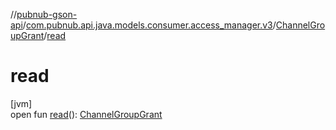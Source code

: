 //[pubnub-gson-api](../../../index.md)/[com.pubnub.api.java.models.consumer.access_manager.v3](../index.md)/[ChannelGroupGrant](index.md)/[read](read.md)

# read

[jvm]\
open fun [read](read.md)(): [ChannelGroupGrant](index.md)
